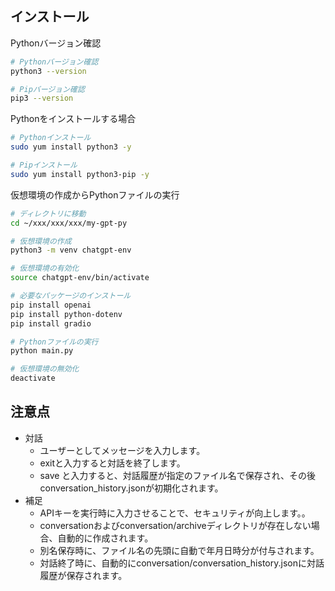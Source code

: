 ## インストール
Pythonバージョン確認
```bash
# Pythonバージョン確認
python3 --version

# Pipバージョン確認
pip3 --version
```

Pythonをインストールする場合
```bash
# Pythonインストール
sudo yum install python3 -y

# Pipインストール
sudo yum install python3-pip -y
```

仮想環境の作成からPythonファイルの実行
```bash
# ディレクトリに移動
cd ~/xxx/xxx/xxx/my-gpt-py

# 仮想環境の作成
python3 -m venv chatgpt-env

# 仮想環境の有効化
source chatgpt-env/bin/activate

# 必要なパッケージのインストール
pip install openai
pip install python-dotenv
pip install gradio

# Pythonファイルの実行
python main.py

# 仮想環境の無効化
deactivate
```

## 注意点
 * 対話
     * ユーザーとしてメッセージを入力します。
     * exitと入力すると対話を終了します。
     * save <filename>と入力すると、対話履歴が指定のファイル名で保存され、その後conversation_history.jsonが初期化されます。
 * 補足
     * APIキーを実行時に入力させることで、セキュリティが向上します。。
     * conversationおよびconversation/archiveディレクトリが存在しない場合、自動的に作成されます。
     * 別名保存時に、ファイル名の先頭に自動で年月日時分が付与されます。
     * 対話終了時に、自動的にconversation/conversation_history.jsonに対話履歴が保存されます。
